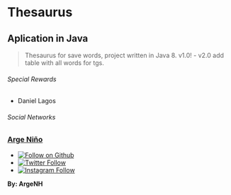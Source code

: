# Thesaurus

## Aplication in Java

>Thesaurus for save words, project written in Java 8. v1.0! -
   >v2.0 add table with all words for tgs.

###### Special Rewards 

- Daniel Lagos

###### Social Networks

### [Arge Niño](https://www.facebook.com/arge.nino)

- [![Follow on Github](https://img.shields.io/github/followers/argenh.svg?style=social&label=Follow)](https://github.com/ArgeNH)
- [![Twitter Follow](https://img.shields.io/twitter/follow/NinoArge.svg?style=social)](https://twitter.com/NinoArge) 
- [![Instagram Follow](https://img.shields.io/static/v1?label=Follow&message=Instagram&color=blue&logo=instagram)](https://www.instagram.com/arge_nino/) 

**By: ArgeNH**
